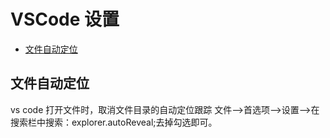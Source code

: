 # VSCode 设置

+ [文件自动定位](#文件自动定位)

## 文件自动定位
vs code 打开文件时，取消文件目录的自动定位跟踪
文件-->首选项-->设置-->在搜索栏中搜索：explorer.autoReveal;去掉勾选即可。